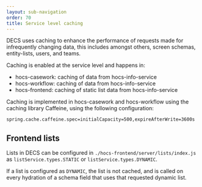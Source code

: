 ```yaml
---
layout: sub-navigation
order: 70
title: Service level caching
---
```


DECS uses caching to enhance the performance of requests made for infrequently changing data, this includes amongst others, screen schemas, entity-lists, users, and teams.

Caching is enabled at the service level and happens in:

- hocs-casework: caching of data from hocs-info-service
- hocs-workflow: caching of data from hocs-info-service
- hocs-frontend: caching of static list data from hocs-info-service

Caching is implemented in hocs-casework and hocs-workflow using the caching library Caffeine, using the following configuration:

```
spring.cache.caffeine.spec=initialCapacity=500,expireAfterWrite=3600s
```

## Frontend lists
Lists in DECS can be configured in `./hocs-frontend/server/lists/index.js` as `listService.types.STATIC` or `listService.types.DYNAMIC`.

If a list is configured as `DYNAMIC`, the list is not cached, and is called on every hydration of a schema field that uses that requested dynamic list.

